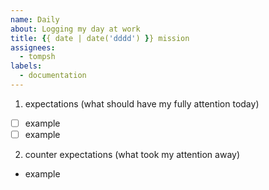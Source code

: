 ```yaml
---
name: Daily
about: Logging my day at work
title: {{ date | date('dddd') }} mission
assignees: 
  - tompsh
labels: 
  - documentation
---
```


1. expectations (what should have my fully attention today)
  - [ ] example
  - [ ] example

2. counter expectations (what took my attention away)
  - example
